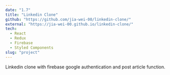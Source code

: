 ```yaml
---
date: "1.7"
title: "Linkedin Clone"
github: "https://github.com/jia-wei-00/linkedin-clone/"
external: "https://jia-wei-00.github.io/linkedin-clone/"
tech:
  - React
  - Redux
  - Firebase
  - Styled Components
slug: "project"
---
```


Linkedin clone with firebase google authentication and post article function.

